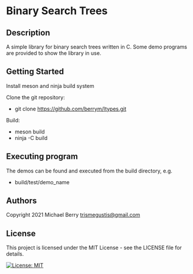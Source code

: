# Binary Search Trees

## Description

A simple library for binary search trees written in C. Some demo programs are provided to show the library in use.

## Getting Started

Install meson and ninja build system

Clone the git repository:

* git clone <https://github.com/berrym/ltypes.git>

Build:

* meson build
* ninja -C build

## Executing program

The demos can be found and executed from the build directory, e.g.

* build/test/demo_name

## Authors

Copyright 2021
Michael Berry <trismegustis@gmail.com>

## License

This project is licensed under the MIT License - see the LICENSE file  for details.

[![License: MIT](https://img.shields.io/badge/License-MIT-yellow.svg)](https://opensource.org/licenses/MIT)
